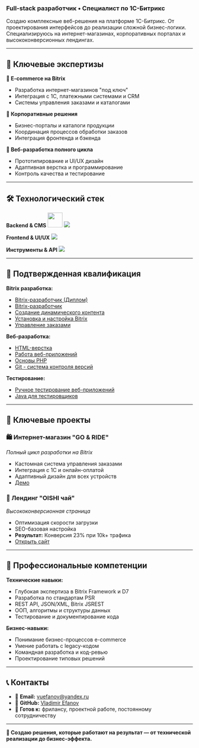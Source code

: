 ### Full-stack разработчик • Специалист по 1С-Битрикс

Создаю комплексные веб-решения на платформе 1С-Битрикс. От проектирования интерфейсов до реализации сложной бизнес-логики. Специализируюсь на интернет-магазинах, корпоративных порталах и высококонверсионных лендингах.

---

## 🚀 Ключевые экспертизы

**🛒 E-commerce на Bitrix**
- Разработка интернет-магазинов "под ключ"
- Интеграция с 1С, платежными системами и CRM
- Системы управления заказами и каталогами

**🏢 Корпоративные решения**
- Бизнес-порталы и каталоги продукции
- Координация процессов обработки заказов
- Интеграция фронтенда и бэкенда

**🎯 Веб-разработка полного цикла**
- Прототипирование и UI/UX дизайн
- Адаптивная верстка и программирование
- Контроль качества и тестирование

---

## 🛠️ Технологический стек

**Backend & CMS**
<img src="https://www.ph4.ru/DL/LOGO_ICON/_/_1c_betrix.gif" width="40" height="40" />
<img src="https://skillicons.dev/icons?i=php,mysql,postgresql,wordpress" />

**Frontend & UI/UX**
<img src="https://skillicons.dev/icons?i=html,css,js,jquery,figma,ps" />

**Инструменты & API**
<img src="https://skillicons.dev/icons?i=git,github,jira,chrome" />

---

## 📜 Подтвержденная квалификация

**Bitrix разработка:**
- [Bitrix-разработчик (Диплом)](./certificates/bitrix-developer-diploma.pdf)
- [Bitrix-разработчик](./certificates/bitrix-developer.pdf)
- [Создание динамического контента](./certificates/bitrix-dynamic-content.pdf)
- [Установка и настройка Bitrix](./certificates/bitrix-installation.pdf)
- [Управление заказами](./certificates/bitrix-order-system.pdf)

**Веб-разработка:**
- [HTML-верстка](./certificates/html-layout.pdf)
- [Работа веб-приложений](./certificates/web-applications-work.pdf)
- [Основы PHP](./certificates/PHP.pdf)
- [Git - система контроля версий](./certificates/git-version-control.pdf)

**Тестирование:**
- [Ручное тестирование веб-приложений](./certificates/manual-testing.pdf)
- [Java для тестировщиков](./certificates/java-testing.pdf)

---

## 💼 Ключевые проекты

### 🛍️ Интернет-магазин "GO & RIDE"
*Полный цикл разработки на Bitrix*
- Кастомная система управления заказами
- Интеграция с 1С и онлайн-оплатой
- Адаптивный дизайн для всех устройств
- [Демо](https://u179268.test-handyhost.ru/)

### 🎯 Лендинг "OISHI чай"
*Высококонверсионная страница*
- Оптимизация скорости загрузки
- SEO-базовая настройка
- **Результат:** Конверсия 23% при 10k+ трафика
- [Открыть сайт](https://opt.oishigroup.ru/)

---

## 💪 Профессиональные компетенции

**Технические навыки:**
- Глубокая экспертиза в Bitrix Framework и D7
- Разработка по стандартам PSR
- REST API, JSON/XML, Bitrix JSREST
- ООП, алгоритмы и структуры данных
- Тестирование и документирование кода

**Бизнес-навыки:**
- Понимание бизнес-процессов e-commerce
- Умение работать с legacy-кодом
- Командная разработка и код-ревью
- Проектирование типовых решений

---

## 📞 Контакты

- 📧 **Email:** vuefanov@yandex.ru
- 🔗 **GitHub:** [Vladimir Efanov](https://github.com/VladimirEfanov)
- 💼 **Готов к:** фрилансу, проектной работе, постоянному сотрудничеству

---

**🎯 Создаю решения, которые работают на результат — от технической реализации до бизнес-эффекта.**
